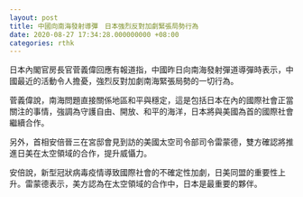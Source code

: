 ```yaml
---
layout: post
title: 中國向南海發射導彈　日本強烈反對加劇緊張局勢行為
date: 2020-08-27 17:34:28.000000000 +08:00
categories: rthk
---
```


日本內閣官房長官菅義偉回應有報道指，中國昨日向南海發射彈道導彈時表示，中國最近的活動令人擔憂，強烈反對加劇南海緊張局勢的一切行為。

菅義偉說，南海問題直接關係地區和平與穩定，這是包括日本在內的國際社會正當關注的事情，強調為守護自由、開放、和平的海洋，日本將與美國為首的國際社會繼續合作。

另外，首相安倍晉三在宮邸會見到訪的美國太空司令部司令雷蒙德，雙方確認將推進日美在太空領域的合作，提升威懾力。

安倍說，新型冠狀病毒疫情導致國際社會的不確定性加劇，日美同盟的重要性上升。雷蒙德表示，美方認為在太空領域的合作中，日本是最重要的夥伴。
